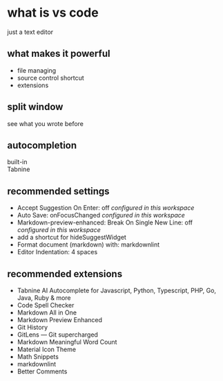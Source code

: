 # what is vs code

just a text editor

## what makes it powerful

- file managing
- source control shortcut
- extensions

## split window

see what you wrote before

## autocompletion

built-in\
Tabnine

## recommended settings

- Accept Suggestion On Enter: off *configured in this workspace*
- Auto Save: onFocusChanged *configured in this workspace*
- Markdown-preview-enhanced: Break On Single New Line: off *configured in this workspace*
- add a shortcut for hideSuggestWidget
- Format document (markdown) with: markdownlint
- Editor Indentation: 4 spaces

## recommended extensions

- Tabnine AI Autocomplete for Javascript, Python, Typescript, PHP, Go, Java,
    Ruby & more
- Code Spell Checker
- Markdown All in One
- Markdown Preview Enhanced
- Git History
- GitLens — Git supercharged
- Markdown Meaningful Word Count
- Material Icon Theme
- Math Snippets
- markdownlint
- Better Comments
